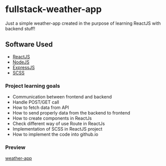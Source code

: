 # fullstack-weather-app
Just a simple weather-app created in the purpose of learning ReactJS with backend stuff!

## Software Used

* [ReactJS](https://reactjs.org/)
* [NodeJS](https://nodejs.org/en/)
* [ExpressJS](https://expressjs.com/)
* [SCSS](https://sass-lang.com/)

### Project learning goals

* Communication between frontend and backend
* Handle POST/GET call
* How to fetch data from API
* How to send properly data from the backend to frontend
* How to create components in ReactJs 
* Check different way of use Route in ReactJs
* Implementation of SCSS in ReactJS project
* How to implement the code into github.io

### Preview

[weather-app]()

